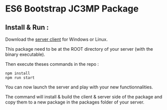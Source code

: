# ES6 Bootstrap JC3MP Package
## Install & Run :
Download the [server client](https://just-cause.mp/downloads) for Windows or Linux.

This package need to be at the ROOT directory of your server (with the binary executable).

Then execute theses commands in the repo :

    npm install
    npm run start

You can now launch the server and play with your new functionnalities.

The command will install & build the client & server side of the package and copy them to a new package in the packages folder of your server.